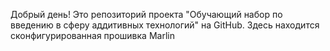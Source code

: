 Добрый день!
Это репозиторий проекта "Обучающий набор по введению в сферу аддитивных технологий" на GitHub.
Здесь находится сконфигурированная прошивка Marlin
